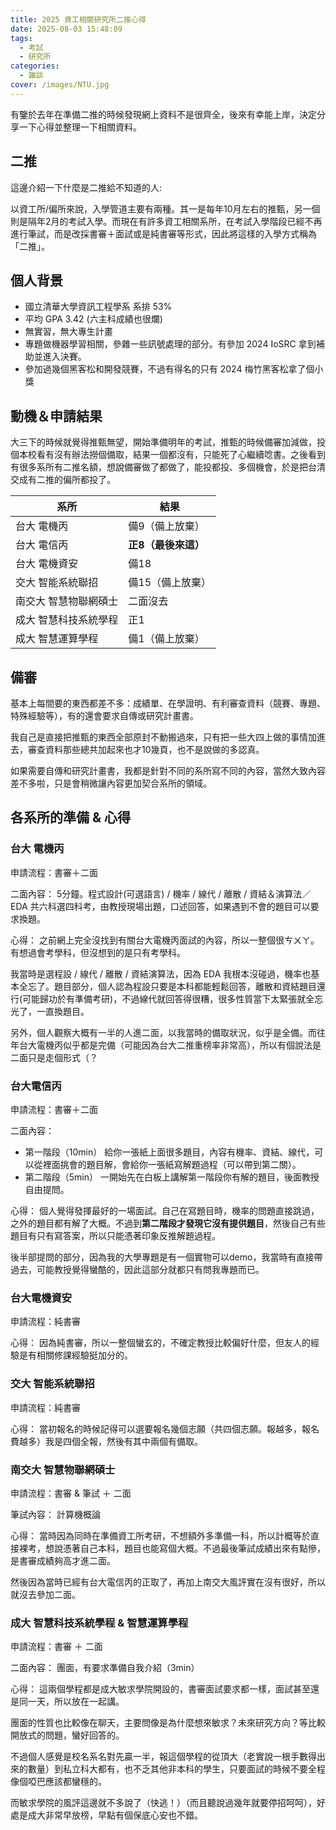 ```yaml
---
title: 2025 資工相關研究所二推心得
date: 2025-08-03 15:48:09
tags: 
  - 考試
  - 研究所
categories:
  - 雜談
cover: /images/NTU.jpg
---
```


有鑒於去年在準備二推的時候發現網上資料不是很齊全，後來有幸能上岸，決定分享一下心得並整理一下相關資料。

## 二推
這邊介紹一下什麼是二推給不知道的人: 

以資工所/偏所來說，入學管道主要有兩種。其一是每年10月左右的推甄，另一個則是隔年2月的考試入學。而現在有許多資工相關系所，在考試入學階段已經不再進行筆試，而是改採書審＋面試或是純書審等形式，因此將這樣的入學方式稱為「二推」。


## 個人背景
* 國立清華大學資訊工程學系 系排 53%
* 平均 GPA 3.42 (六主科成績也很爛)
* 無實習，無大專生計畫 
* 專題做機器學習相關，參雜一些訊號處理的部分。有參加 2024 IoSRC 拿到補助並進入決賽。
* 參加過幾個黑客松和開發競賽，不過有得名的只有 2024 梅竹黑客松拿了個小獎

## 動機＆申請結果
大三下的時候就覺得推甄無望，開始準備明年的考試，推甄的時候備審加減做，投個本校看有沒有辦法撈個備取，結果一個都沒有，只能死了心繼續唸書。之後看到有很多系所有二推名額，想說備審做了都做了，能投都投、多個機會，於是把台清交成有二推的偏所都投了。



| 系所| 結果|
| -------- | -------- |
| 台大 電機丙     | 備9（備上放棄）  |
| 台大 電信丙     | **正8（最後來這）**  |
| 台大 電機資安     | 備18  |
| 交大 智能系統聯招     | 備15（備上放棄）  |
| 南交大 智慧物聯網碩士    | 二面沒去  |
| 成大 智慧科技系統學程    | 正1  |
| 成大 智慧運算學程    | 備1（備上放棄）  |


## 備審
基本上每間要的東西都差不多：成績單、在學證明、有利審查資料（競賽、專題、特殊經驗等），有的還會要求自傳或研究計畫書。

我自己是直接把推甄的東西全部原封不動搬過來，只有把一些大四上做的事情加進去，審查資料那些總共加起來也才10幾頁，也不是說做的多認真。

如果需要自傳和研究計畫書，我都是針對不同的系所寫不同的內容，當然大致內容差不多啦，只是會稍微讓內容更加契合系所的領域。



## 各系所的準備 & 心得
### 台大 電機丙
申請流程：書審＋二面

二面內容：
5分鐘。程式設計(可選語言) / 機率 / 線代 / 離散 / 資結＆演算法／EDA 共六科選四科考，由教授現場出題，口述回答，如果遇到不會的題目可以要求換題。

心得：
之前網上完全沒找到有關台大電機丙面試的內容，所以一整個很ㄘㄨㄚ。有想過會考學科，但沒想到的是只有考學科。

我當時是選程設 / 線代 / 離散 / 資結演算法，因為 EDA 我根本沒碰過，機率也基本全忘了。題目部分，個人認為程設只要是本科都能輕鬆回答，離散和資結題目還行(可能歸功於有準備考研)，不過線代就回答得很糟，很多性質當下太緊張就全忘光了，一直換題目。

另外，個人觀察大概有一半的人進二面，以我當時的備取狀況，似乎是全備。而往年台大電機丙似乎都是完備（可能因為台大二推重榜率非常高），所以有個說法是二面只是走個形式（？

### 台大電信丙
申請流程：書審＋二面

二面內容：
* 第一階段（10min）
給你一張紙上面很多題目，內容有機率、資結、線代，可以從裡面挑會的題目解，會給你一張紙寫解題過程（可以帶到第二關）。
* 第二階段（5min）
一開始先在白板上講解第一階段你有解的題目，後面教授自由提問。

心得：
個人覺得發揮最好的一場面試。自己在寫題目時，機率的問題直接跳過，之外的題目都有解了大概。不過到**第二階段才發現它沒有提供題目**，然後自己有些題目有只有寫答案，所以只能憑著印象反推解題過程。

後半部提問的部分，因為我的大學專題是有一個實物可以demo，我當時有直接帶過去，可能教授覺得蠻酷的，因此這部分就都只有問我專題而已。

### 台大電機資安
申請流程：純書審

心得：
因為純書審，所以一整個蠻玄的，不確定教授比較偏好什麼，但友人的經驗是有相關修課經驗挺加分的。


### 交大 智能系統聯招
申請流程：純書審

心得：
當初報名的時候記得可以選要報名幾個志願（共四個志願。報越多，報名費越多）我是四個全報，然後有其中兩個有備取。

### 南交大 智慧物聯網碩士
申請流程：書審 & 筆試 ＋ 二面

筆試內容：
計算機概論

心得：
當時因為同時在準備資工所考研，不想額外多準備一科，所以計概等於直接裸考，想說憑著自己本科，題目也能寫個大概。不過最後筆試成績出來有點慘，是書審成績夠高才進二面。

然後因為當時已經有台大電信丙的正取了，再加上南交大風評實在沒有很好，所以就沒去參加二面。

### 成大 智慧科技系統學程 & 智慧運算學程

申請流程：書審 ＋ 二面

二面內容：
團面，有要求準備自我介紹（3min）

心得：
這兩個學程都是成大敏求學院開設的，書審面試要求都一樣，面試甚至還是同一天，所以放在一起講。

團面的性質也比較像在聊天，主要問像是為什麼想來敏求？未來研究方向？等比較開放式的問題，蠻好回答的。

不過個人感覺是校名系名對先贏一半，報這個學程的從頂大（老實說一根手數得出來的數量）到私立科大都有，也不乏其他非本科的學生，只要面試的時候不要全程像個啞巴應該都蠻穩的。

而敏求學院的風評這邊就不多說了（快逃！）（而且聽說過幾年就要停招呵呵），好處是成大非常早放榜，早點有個保底心安也不錯。

